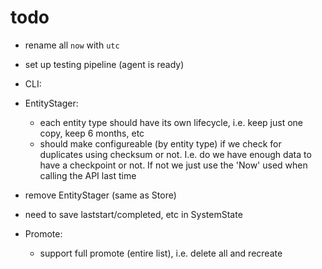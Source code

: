 # todo
- rename all `now` with `utc`
- set up testing pipeline (agent is ready)

- CLI:

- EntityStager:
  - each entity type should have its own lifecycle, i.e. keep just one copy, keep 6 months, etc 
  - should make configureable (by entity type) if we check for duplicates using checksum or not.  I.e. do we have
    enough data to have a checkpoint or not.  If not we just use the 'Now' used when calling the API last time
- remove EntityStager (same as Store)
- need to save laststart/completed, etc in SystemState

- Promote:
  - support full promote (entire list), i.e. delete all and recreate